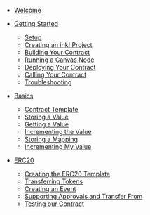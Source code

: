 - [Welcome](/)

- [Getting Started](0/introduction.md)
    - [Setup](0/setup.md)
    - [Creating an ink! Project](0/creating-an-ink-project.md)
    - [Building Your Contract](0/building-your-contract.md)
    - [Running a Canvas Node](0/canvas-node.md)
    - [Deploying Your Contract](0/deploy-contract.md)
    - [Calling Your Contract](0/calling-your-contract.md)
    - [Troubleshooting](0/troubleshooting.md)

- [Basics](1/introduction.md)
    - [Contract Template](1/contract-template.md)
    - [Storing a Value](1/storing-a-value.md)
    - [Getting a Value](1/getting-a-value.md)
    - [Incrementing the Value](1/incrementing-the-value.md)
    - [Storing a Mapping](1/storing-a-mapping.md)
    - [Incrementing My Value](1/incrementing-my-value.md)

- [ERC20](2/introduction.md)
    - [Creating the ERC20 Template](2/create-erc20.md)
    - [Transferring Tokens](2/transfer.md)
    - [Creating an Event](2/create-event.md)
    - [Supporting Approvals and Transfer From](2/approvals-transfer-from.md)
    - [Testing our Contract](2/testing.md)

<!-- - [Report an Issue](https://github.com/substrate-developer-hub/substrate-contracts-workshop/issues) -->
<!-- - [ink! Repository](https://github.com/paritytech/ink) -->
<!-- - [Substrate Developer Hub](https://substrate.dev) -->
<!-- - [r/substrate](https://www.reddit.com/r/substrate) -->
